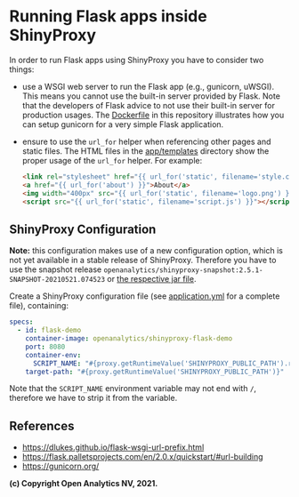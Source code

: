 # Running Flask apps inside ShinyProxy

In order to run Flask apps using ShinyProxy you have to consider two things:

- use a WSGI web server to run the Flask app (e.g., gunicorn, uWSGI). This means
  you cannot use the built-in server provided by Flask. Note that the developers
  of Flask advice to not use their built-in server for production usages. The
  [Dockerfile](Dockerfile) in this repository illustrates how you can setup
  gunicorn for a very simple Flask application.
- ensure to use the `url_for` helper when referencing other pages and static
  files. The HTML files in the [app/templates](app/templates) directory show the
  proper usage of the `url_for` helper. For example:
  
    ```html
    <link rel="stylesheet" href="{{ url_for('static', filename='style.css') }}">
    <a href="{{ url_for('about') }}">About</a>
    <img width="400px" src="{{ url_for('static', filename='logo.png') }}">
    <script src="{{ url_for('static', filename='script.js') }}"></script>
    ```

## ShinyProxy Configuration

**Note:** this configuration makes use of a new configuration option, which is
not yet available in a stable release of ShinyProxy. Therefore you have to use
the snapshot release
`openanalytics/shinyproxy-snapshot:2.5.1-SNAPSHOT-20210521.074523` or [the
respective jar file](https://nexus.openanalytics.eu/repository/snapshots/eu/openanalytics/shinyproxy/2.5.1-SNAPSHOT/shinyproxy-2.5.1-20210521.074523-12.jar).

Create a ShinyProxy configuration file (see [application.yml](application.yml)
for a complete file), containing:

```yaml
specs:
  - id: flask-demo
    container-image: openanalytics/shinyproxy-flask-demo
    port: 8080
    container-env:
      SCRIPT_NAME: "#{proxy.getRuntimeValue('SHINYPROXY_PUBLIC_PATH').replaceFirst('/$','')}"
    target-path: "#{proxy.getRuntimeValue('SHINYPROXY_PUBLIC_PATH')}"
```

Note that the `SCRIPT_NAME` environment variable may not end with `/`, therefore
we have to strip it from the variable.

## References

- <https://dlukes.github.io/flask-wsgi-url-prefix.html>
- <https://flask.palletsprojects.com/en/2.0.x/quickstart/#url-building>
- <https://gunicorn.org/>

**(c) Copyright Open Analytics NV, 2021.**
